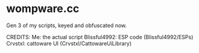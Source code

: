 # wompware.cc
Gen 3 of my scripts, keyed and obfuscated now.

CREDITS:
Me: the actual script
Blissful4992: ESP code (Blissful4992/ESPs)
Crvstxl: cattoware UI (Crvstxl/CattowareUiLibrary)



